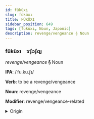 ```yaml
---
id: füküxı
slug: füküxı
title: FÜKÜXI
sidebar_position: 649
tags: [füküxı, Noun, Japonic]
description: revenge/vengeance § Noun
---
```


### füküxı&emsp;<span kind="abugida">ɤʄɔʄɋȷ</span>

*revenge/vengeance* **§** Noun

**IPA**: /ˈfu.ku.ʃɪ/

**Verb**: to be a revenge/vengeance

**Noun**: revenge/vengeance

**Modifier**: revenge/vengeance-related

<details>
    <summary>Origin</summary>
    Japanese ふくしゅう fukushū [ɸɯ̟̊ᵝkɯ̟ᵝɕɨᵝː]<br/>
    <em>Japonic Language Family</em>
</details>
